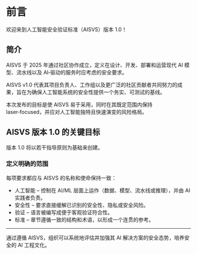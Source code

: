 # 前言

欢迎来到人工智能安全验证标准（AISVS）版本 1.0！

## 简介

AISVS 于 2025 年通过社区协作成立，定义在设计、开发、部署和运营现代 AI 模型、流水线以及 AI‑驱动的服务时应考虑的安全要求。

AISVS v1.0 代表其项目负责人、工作组以及更广泛的社区贡献者共同努力的成果，旨在为确保人工智能系统的安全性提供一个务实、可测试的基线。

本次发布的目标是使 AISVS 易于采用，同时在其既定范围内保持 laser‑focused，并应对人工智能独特且快速演变的风险格局。

## AISVS 版本 1.0 的关键目标

版本 1.0 将以若干指导原则为基础来创建。

### 定义明确的范围

每项要求都应与 AISVS 的名称和使命保持一致：

* 人工智能 – 控制在 AI/ML 层面上运作（数据、模型、流水线或推理），并由 AI 实践者负责。
* 安全性 – 要求直接缓解已识别的安全性、隐私或安全风险。
* 验证 – 语言被编写成便于客观验证符合性。
* 标准 – 章节遵循一致的结构和术语，以形成一个连贯的参考。
  ​
---

通过遵循 AISVS，组织可以系统地评估并加强其 AI 解决方案的安全态势，培养安全的 AI 工程文化。

